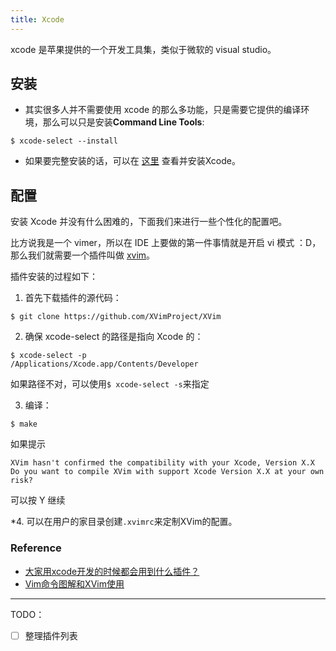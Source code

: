 ```yaml
---
title: Xcode
---
```


xcode 是苹果提供的一个开发工具集，类似于微软的 visual studio。

## 安装

- 其实很多人并不需要使用 xcode 的那么多功能，只是需要它提供的编译环境，那么可以只是安装**Command Line Tools**:


```
$ xcode-select --install
```

- 如果要完整安装的话，可以在 [这里](https://developer.apple.com/xcode/)
查看并安装Xcode。

## 配置

安装 Xcode 并没有什么困难的，下面我们来进行一些个性化的配置吧。

比方说我是一个 vimer，所以在 IDE 上要做的第一件事情就是开启 vi 模式 ：D，那么我们就需要一个插件叫做 [xvim](https://github.com/XVimProject/XVim)。

插件安装的过程如下：

1. 首先下载插件的源代码：
```
$ git clone https://github.com/XVimProject/XVim
```

2. 确保 xcode-select 的路径是指向 Xcode 的：
```
$ xcode-select -p
/Applications/Xcode.app/Contents/Developer
```
如果路径不对，可以使用`$ xcode-select -s`来指定

3. 编译：
```
$ make
```
如果提示
```
XVim hasn't confirmed the compatibility with your Xcode, Version X.X
Do you want to compile XVim with support Xcode Version X.X at your own risk?
```
可以按 Y 继续

*4. 可以在用户的家目录创建`.xvimrc`来定制XVim的配置。


### Reference

- [大家用xcode开发的时候都会用到什么插件？](https://www.zhihu.com/question/24859067/answer/61763219)
- [Vim命令图解和XVim使用](http://blog.csdn.net/totogo2010/article/details/8220484)

-----

TODO：

- [ ] 整理插件列表

